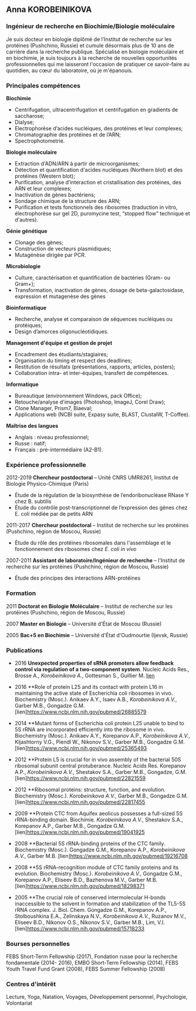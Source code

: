 ## Anna KOROBEINIKOVA
### Ingénieur de recherche en Biochimie/Biologie moléculaire
Je suis docteur en biologie diplômé de l’Institut de recherche sur les protéines (Pushchino, Russie) et cumule désormais plus de 10 ans de carrière dans la recherche publique. Spécialisé en biologie moléculaire et en biochimie, je suis toujours à la recherche de nouvelles opportunités professionnelles qui me laisseront l'occasion de pratiquer ce savoir-faire au quotidien, au cœur du laboratoire, où je m'épanouis.

### Principales compétences

**Biochimie**
* Centrifugation, ultracentrifugation et centrifugation en gradients de saccharose;
* Dialyse;
* Electrophorèse d’acides nucléiques, des protéines et leur complexes;
* Chromatographie des protéines et de l’ARN;
* Spectrophotometrie.

**Biologie moléculaire**
* Extraction d'ADN/ARN à partir de microorganismes;
* Détection et quantification d'acides nucléiques (Northern blot) et des protéines (Western blot);
* Purification, analyse d’interaction et cristallisation des protéines, des ARN et leur complexes; 
* Inactivation de gènes bactériens;
* Sondage chimique de la structure des ARN;
* Purification et tests fonctionnels des ribosomes (traduction in vitro, électrophorèse sur gel 2D, puromycine test, “stopped flow” technique et d'autres).
 
**Génie génétique**
* Clonage des gènes;
* Construction de vecteurs plasmidiques;
* Mutagénèse dirigée par PCR.

**Microbiologie**
* Culture, caractérisation et quantification de bactéries (Gram- ou Gram+);
* Transformation, inactivation de gènes, dosage de beta-galactosidase, expression et mutagenèse des gènes 

**Bioinformatique**
* Recherche, analyse et comparaison de séquences nucléiques ou protéiques;
* Design d’amorces oligonucléotidiques.

**Management d'équipe et gestion de projet**
* Encadrement des étudiants/stagiaires;
* Organisation du timing et respect des deadlines;
* Restitution de résultats (présentations, rapports, articles, posters);
* Collaboration intra- et inter-équipes, transfert de compétences.

**Informatique**
* Bureautique (environnement Windows, pack Office); 
* Retouche/analyse d'images (Photoshop, ImageJ, Corel Draw);
* Clone Manager, Prism7, Biaeval;
* Applications web (NCBI suite, Expasy suite, BLAST, ClustalW, T-Coffee).

**Maîtrise des langues**
* Anglais : niveau professionnel;
* Russe : natif;
* Français : pré-intermédiaire (A2-B1).

### Expérience professionnelle

2012-2019 **Chercheur postdoctoral** – Unité CNRS UMR8261, Institut de Biologie Physico-Chimique (Paris)
* Étude de la régulation de la biosynthèse de l’endoribonucléase RNase Y chez B. subtilis
* Étude du contrôle post-transcriptionnel de l’expression des gènes chez E. coli médiée par de petits ARN

2011-2017 **Chercheur postdoctoral** – Institut de recherche sur les protéines (Pushchino, région de Moscou, Russie)
* Étude du rôle des protéines ribosomales dans l'assemblage et le fonctionnement des ribosomes chez _E. coli in vivo_

2007-2011 **Assistant de laboratoire/Ingénieur de recherche** – l'Institut de recherche sur les protéines (Pushchino, région de Moscou, Russie)
* Étude des principes des interactions ARN-protéines

### Formation

2011 **Doctorat en Biologie Moléculaire** – Institut de recherche sur les protéines (Pushchino, région de Moscou, Russie)

2007 **Master en Biologie** – Université d'État de Moscou (Russie)

2005 **Bac+5 en Biochimie** – Université d'État d'Oudmourtie (Ijevsk, Russie)

### Publications

* 2016 **Unexpected properties of sRNA promoters allow feedback control via regulation of a two-component system**. Nucleic Acids Res., Brosse A., _Korobeinikova А._, Gottesman S., Guillier M. [lien](https://www.ncbi.nlm.nih.gov/pubmed/27439713)

* 2016 **Role of protein L25 and its contact with protein L16 in maintaining the active state of Escherichia coli ribosomes in vivo. Biochemistry (Mosc.). Anikaev A.Y., Isaev A.B., _Korobeinikova A.V._, Garber M.B., Gongadze G.M.[lien]https://www.ncbi.nlm.nih.gov/pubmed/26885579

* 2014 **Mutant forms of Escherichia coli protein L25 unable to bind to 5S rRNA are incorporated efficiently into the ribosome in vivo. Biochemistry (Mosc.). Anikaev A.Y., Korepanov A.P., _Korobeinikova A.V._, Kljashtorny V.G., Piendl W., Nikonov S.V., Garber M.B., Gongadze G.M. [lien]https://www.ncbi.nlm.nih.gov/pubmed/25365493

* 2012 **Protein L5 is crucial for in vivo assembly of the bacterial 50S ribosomal subunit central protuberance. Nucleic Acids Res. Korepanov A.P., _Korobeinikova A.V._, Shestakov S.A., Garber M.B., Gongadze, G.M. [lien]https://www.ncbi.nlm.nih.gov/pubmed/22821559

* 2012 **Ribosomal proteins: structure, function, and evolution. Biochemistry (Mosc.). _Korobeinikova A.V._, Garber M.B., Gongadze G.M. [lien]https://www.ncbi.nlm.nih.gov/pubmed/22817455

* 2009 **Protein CTC from Aquifex aeolicus possesses a full-sized 5S rRNA-binding domain. Biochimie. _Korobeinikova A.V._, Shestakov S.A., Korepanov A.P., Garber M.B., Gongadze G.M. [lien]https://www.ncbi.nlm.nih.gov/pubmed/19041925

* 2008 **Bacterial 5S rRNA-binding proteins of the CTC family. Biochemistry (Mosc.). Gongadze G.M., Korepanov A.P., _Korobeinikova A.V._, Garber M.B. [lien]https://www.ncbi.nlm.nih.gov/pubmed/19216708

* 2008 **5S rRNA-recognition module of CTC family proteins and its evolution. Biochemistry (Mosc.). _Korobeinikova A.V._, Gongadze G.M., Korepanov A.P., Eliseev B.D., Bazhenova M.V., Garber M.B. [lien]https://www.ncbi.nlm.nih.gov/pubmed/18298371

* 2005 **The crucial role of conserved intermolecular H-bonds inaccessible to the solvent in formation and stabilization of the TL5-5S rRNA complex. J. Biol. Chem. Gongadze G.M., Korepanov A.P., Stolboushkina E.A., Zelinskaya N.V., _Korobeinikova A.V._, Ruzanov M.V., Eliseev B.D., Nikonov O.S., Nikonov S.V., Garber M.B., Lim, V.I. [lien]https://www.ncbi.nlm.nih.gov/pubmed/15718233

### Bourses personnelles

FEBS Short-Term Fellowship (2017), Fondation russe pour la recherche fondamentale (2014- 2016), EMBO Short-Term Fellowship (2014), FEBS Youth Travel Fund Grant (2008), FEBS Summer Fellowship (2008)

### Centres d'intérêt
Lecture, Yoga, Natation, Voyages, Développement personnel, Psychologie, Volontariat




